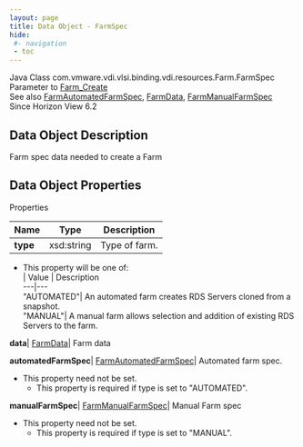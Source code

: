 ```yaml
---
layout: page
title: Data Object - FarmSpec
hide:
 #- navigation
 - toc
---
```






Java Class
    com.vmware.vdi.vlsi.binding.vdi.resources.Farm.FarmSpec  
Parameter to
     [Farm_Create](vdi.resources.Farm.md#create)  
See also
     [FarmAutomatedFarmSpec](vdi.resources.Farm.AutomatedFarmSpec.md), [FarmData](vdi.resources.Farm.FarmData.md), [FarmManualFarmSpec](vdi.resources.Farm.ManualFarmSpec.md)  
Since 
    Horizon View 6.2

## Data Object Description 

Farm spec data needed to create a Farm 

## Data Object Properties

Properties

Name |  Type |  Description   
---|---|---  
**type**|  xsd:string|  Type of farm.   


  * This property will be one of:  
|  Value |  Description   
---|---  
"AUTOMATED"| An automated farm creates RDS Servers cloned from a snapshot.  
"MANUAL"| A manual farm allows selection and addition of existing RDS Servers to the farm.  

  
**data**| [FarmData](vdi.resources.Farm.FarmData.md)|  Farm data   
  
**automatedFarmSpec**| [FarmAutomatedFarmSpec](vdi.resources.Farm.AutomatedFarmSpec.md)|  Automated farm spec.   


* This property need not be set.
  * This property is required if type is set to "AUTOMATED".

  
**manualFarmSpec**| [FarmManualFarmSpec](vdi.resources.Farm.ManualFarmSpec.md)|  Manual Farm spec   


* This property need not be set.
  * This property is required if type is set to "MANUAL".

  
  
  

  
  

